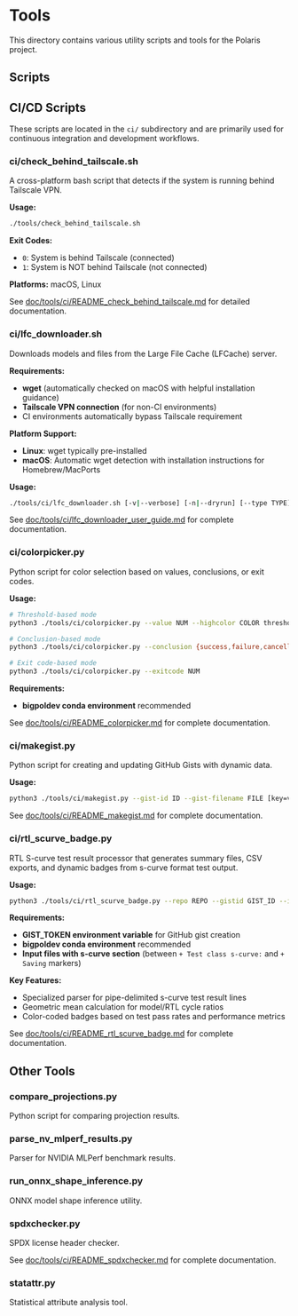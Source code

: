 # Tools

This directory contains various utility scripts and tools for the Polaris project.

## Scripts

## CI/CD Scripts

These scripts are located in the `ci/` subdirectory and are primarily used for continuous integration and development workflows.

### ci/check_behind_tailscale.sh
A cross-platform bash script that detects if the system is running behind Tailscale VPN.

**Usage:**
```bash
./tools/check_behind_tailscale.sh
```

**Exit Codes:**
- `0`: System is behind Tailscale (connected)
- `1`: System is NOT behind Tailscale (not connected)

**Platforms:** macOS, Linux

See [doc/tools/ci/README_check_behind_tailscale.md](../doc/tools/ci/README_check_behind_tailscale.md) for detailed documentation.

### ci/lfc_downloader.sh
Downloads models and files from the Large File Cache (LFCache) server.

**Requirements:**
- **wget** (automatically checked on macOS with helpful installation guidance)
- **Tailscale VPN connection** (for non-CI environments)
- CI environments automatically bypass Tailscale requirement

**Platform Support:**
- **Linux**: wget typically pre-installed
- **macOS**: Automatic wget detection with installation instructions for Homebrew/MacPorts

**Usage:**
```bash
./tools/ci/lfc_downloader.sh [-v|--verbose] [-n|--dryrun] [--type TYPE] [--extract] <server_path> [local_path]
```

See [doc/tools/ci/lfc_downloader_user_guide.md](../doc/tools/ci/lfc_downloader_user_guide.md) for complete documentation.

### ci/colorpicker.py
Python script for color selection based on values, conclusions, or exit codes.

**Usage:**
```bash
# Threshold-based mode
python3 ./tools/ci/colorpicker.py --value NUM --highcolor COLOR threshold1 color1 threshold2 color2 [...]

# Conclusion-based mode
python3 ./tools/ci/colorpicker.py --conclusion {success,failure,cancelled,skipped}

# Exit code-based mode
python3 ./tools/ci/colorpicker.py --exitcode NUM
```

**Requirements:**
- **bigpoldev conda environment** recommended

See [doc/tools/ci/README_colorpicker.md](../doc/tools/ci/README_colorpicker.md) for complete documentation.

### ci/makegist.py
Python script for creating and updating GitHub Gists with dynamic data.

**Usage:**
```bash
python3 ./tools/ci/makegist.py --gist-id ID --gist-filename FILE [key=value pairs...]
```

See [doc/tools/ci/README_makegist.md](../doc/tools/ci/README_makegist.md) for complete documentation.

### ci/rtl_scurve_badge.py
RTL S-curve test result processor that generates summary files, CSV exports, and dynamic badges from s-curve format test output.

**Usage:**
```bash
python3 ./tools/ci/rtl_scurve_badge.py --repo REPO --gistid GIST_ID --input FILE [--dryrun]
```

**Requirements:**
- **GIST_TOKEN environment variable** for GitHub gist creation
- **bigpoldev conda environment** recommended
- **Input files with s-curve section** (between `+ Test class s-curve:` and `+ Saving` markers)

**Key Features:**
- Specialized parser for pipe-delimited s-curve test result lines
- Geometric mean calculation for model/RTL cycle ratios
- Color-coded badges based on test pass rates and performance metrics

See [doc/tools/ci/README_rtl_scurve_badge.md](../doc/tools/ci/README_rtl_scurve_badge.md) for complete documentation.

## Other Tools

### compare_projections.py
Python script for comparing projection results.


### parse_nv_mlperf_results.py
Parser for NVIDIA MLPerf benchmark results.

### run_onnx_shape_inference.py
ONNX model shape inference utility.

### spdxchecker.py
SPDX license header checker.

See [doc/tools/ci/README_spdxchecker.md](../doc/tools/ci/README_spdxchecker.md) for complete documentation.

### statattr.py
Statistical attribute analysis tool.
